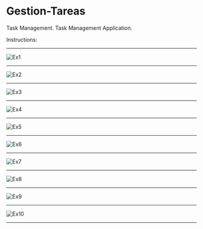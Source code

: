 # Gestion-Tareas
Task Management. Task Management Application.

Instructions: <br/><hr/>
![Ex1](https://github.com/user-attachments/assets/921b40e1-f6ae-4f28-bb48-14fa90008d1a)

<hr/>

![Ex2](https://github.com/user-attachments/assets/7f4278d3-9b4a-4d32-b12e-8eb7054cefbe)

<hr/>

![Ex3](https://github.com/user-attachments/assets/5033e0ce-de14-43b4-9076-1c0acae4144d)

<hr/>

![Ex4](https://github.com/user-attachments/assets/6a165c67-b726-457f-a34e-bbe7c7a29157)

<hr/>

![Ex5](https://github.com/user-attachments/assets/5bbaa51d-9d31-4c14-9b36-739e8edcfc45)

<hr/>

![Ex6](https://github.com/user-attachments/assets/5a3815d1-45bf-4b35-b5a3-5ad4765eee97)

<hr/>

![Ex7](https://github.com/user-attachments/assets/ded0fd6b-6795-4ad7-952f-503922489d9d)

<hr/>

![Ex8](https://github.com/user-attachments/assets/7313e684-a367-48a8-bc63-a2454322d9f2)

<hr/>

![Ex9](https://github.com/user-attachments/assets/7998e4ec-594a-475a-8044-9bbc5fa0f824)

<hr/>

![Ex10](https://github.com/user-attachments/assets/b4de2af1-d64a-4a3e-aec5-8048f1ab8c45)

<hr/>
